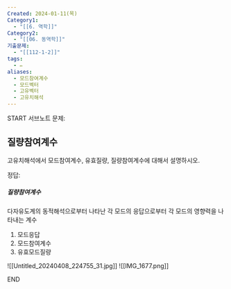 ```yaml
---
Created: 2024-01-11(목)
Category1:
  - "[[6. 역학]]"
Category2:
  - "[[06. 동역학]]"
기출문제:
  - "[[112-1-2]]"
tags:
  - ✏️
aliases:
  - 모드참여계수
  - 모드벡터
  - 고유벡터
  - 고유치해석
---
```

START
서브노트
문제:  
## 질량참여계수 

고유치해석에서 모드참여계수, 유효질량, 질량참여계수에 대해서 설명하시오.

정답: 

##### 질량참여계수
다자유도계의 동적해석으로부터 나타난 각 모드의 응답으로부터 각 모드의 영향력을 나타내는 계수
1. 모드응답
2. 모드참여계수
3. 유효모드질량

![[Untitled_20240408_224755_31.jpg]]
![[IMG_1677.png]]
<!--ID: 1704960953970-->
END


